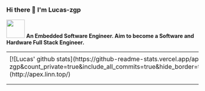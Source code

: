 ### Hi there 👋 I'm Lucas-zgp

<img src="https://media.giphy.com/media/WUlplcMpOCEmTGBtBW/giphy.gif" width="48"> **An Embedded Software Engineer. Aim to become a Software and Hardware Full Stack Engineer.**

<table>
<tr>
<td style = "width: 50%;">
[![Lucas' github stats](https://github-readme-stats.vercel.app/api?username=lucas-zgp&count_private=true&include_all_commits=true&hide_border=true&show_icons=true)](http://apex.linn.top/)
</td>
<td style = "width: 50%;">

[![Top Langs](https://github-readme-stats.vercel.app/api/top-langs/?username=lucas-zgp&count_private=true&include_all_commits=true&hide_border=true&layout=compact)](http://apex.linn.top/)
</td>
</tr>
<tr>
<td style = "width: 50%;">
